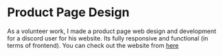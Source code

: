 # Product Page Design
As a volunteer work, I made a product page web design and development for a discord user for his website. Its fully responsive and functional (in terms of frontend).
You can check out the website from [here](https://okenhaha.github.io/product_page_design/)
